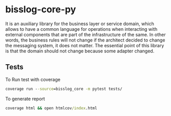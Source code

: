 # bisslog-core-py

It is an auxiliary library for the business layer or service domain, which allows to have a common language for operations when interacting with external components that are part of the infrastructure of the same. In other words, the business rules will not change if the architect decided to change the messaging system, it does not matter. The essential point of this library is that the domain should not change because some adapter changed.






## Tests

To Run test with coverage
~~~cmd
coverage run --source=bisslog_core -m pytest tests/
~~~


To generate report
~~~cmd
coverage html && open htmlcov/index.html
~~~
